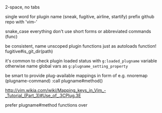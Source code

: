 2-space, no tabs

single word for plugin name (sneak, fugitive, airline, startify)
prefix github repo with 'vim-'

snake_case everything
don't use short forms or abbreviated commands (func)

be consistent, name unscoped plugin functions just as autoloads
function! fugitive#is_git_dir(path)

it's common to check plugin loaded status with `g:loaded_plugname` variable
otherwise name global vars as `g:plugname_setting_property`

be smart to provide plug-available mappings in form of e.g.
nnoremap <silent> <Plug>(plugname-command) :call plugname#method()<cr>

http://vim.wikia.com/wiki/Mapping_keys_in_Vim_-_Tutorial_(Part_3)#Use_of_.3CPlug.3E

prefer plugname#method functions over <SID>
